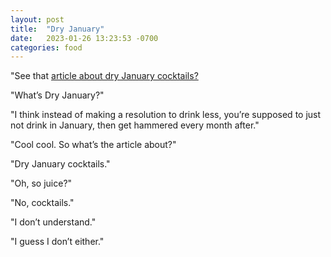 ```yaml
---
layout: post
title:  "Dry January"
date:   2023-01-26 13:23:53 -0700
categories: food
---
```

"See that [article about dry January cocktails?](https://www.phoenixnewtimes.com/restaurants/find-alcohol-free-drinks-on-the-menu-at-these-phoenix-bars-and-restaurants-15312394)

"What’s Dry January?"

"I think instead of making a resolution to drink less, you’re supposed to just not drink in January, then get hammered every month after."

"Cool cool. So what’s the article about?"

"Dry January cocktails."

"Oh, so juice?"

"No, cocktails."

"I don’t understand."

"I guess I don’t either."